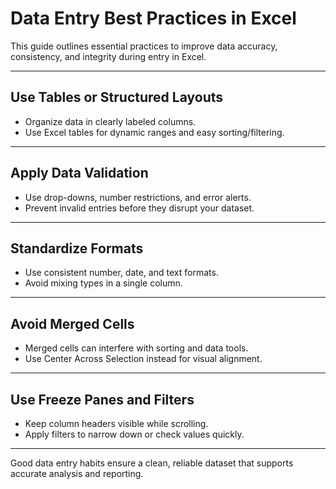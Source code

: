 # Data Entry Best Practices in Excel

This guide outlines essential practices to improve data accuracy, consistency, and integrity during entry in Excel.

---

## Use Tables or Structured Layouts

- Organize data in clearly labeled columns.
- Use Excel tables for dynamic ranges and easy sorting/filtering.

---

## Apply Data Validation

- Use drop-downs, number restrictions, and error alerts.
- Prevent invalid entries before they disrupt your dataset.

---

## Standardize Formats

- Use consistent number, date, and text formats.
- Avoid mixing types in a single column.

---

## Avoid Merged Cells

- Merged cells can interfere with sorting and data tools.
- Use Center Across Selection instead for visual alignment.

---

## Use Freeze Panes and Filters

- Keep column headers visible while scrolling.
- Apply filters to narrow down or check values quickly.

---

Good data entry habits ensure a clean, reliable dataset that supports accurate analysis and reporting.
